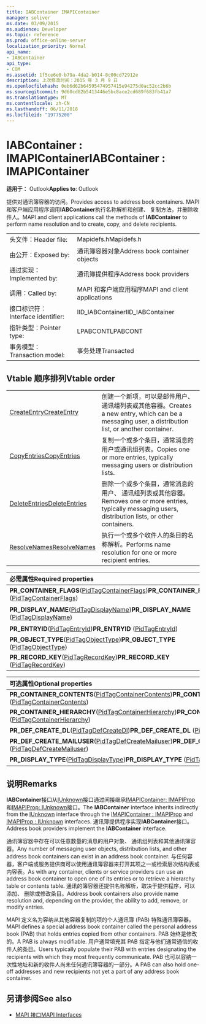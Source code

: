 ```yaml
---
title: IABContainer IMAPIContainer
manager: soliver
ms.date: 03/09/2015
ms.audience: Developer
ms.topic: reference
ms.prod: office-online-server
localization_priority: Normal
api_name:
- IABContainer
api_type:
- COM
ms.assetid: 1f5ce6e0-b79a-4da2-b014-8c00cd72912e
description: 上次修改时间：2015 年 3 月 9 日
ms.openlocfilehash: 0eb6d62b64595474957415e94275d0ac52cc2b6b
ms.sourcegitcommit: 9d60cd82b5413446e5bc8ace2cd689f683fb41a7
ms.translationtype: MT
ms.contentlocale: zh-CN
ms.lasthandoff: 06/11/2018
ms.locfileid: "19775200"
---
```

# <a name="iabcontainer--imapicontainer"></a><span data-ttu-id="41de5-103">IABContainer : IMAPIContainer</span><span class="sxs-lookup"><span data-stu-id="41de5-103">IABContainer : IMAPIContainer</span></span>

<span data-ttu-id="41de5-104">**适用于**： Outlook</span><span class="sxs-lookup"><span data-stu-id="41de5-104">**Applies to**: Outlook</span></span> 
  
<span data-ttu-id="41de5-105">提供对通讯簿容器的访问。</span><span class="sxs-lookup"><span data-stu-id="41de5-105">Provides access to address book containers.</span></span> <span data-ttu-id="41de5-106">MAPI 和客户端应用程序调用**IABContainer**执行名称解析和创建、 复制方法，并删除收件人。</span><span class="sxs-lookup"><span data-stu-id="41de5-106">MAPI and client applications call the methods of **IABContainer** to perform name resolution and to create, copy, and delete recipients.</span></span> 
  
|||
|:-----|:-----|
|<span data-ttu-id="41de5-107">头文件：</span><span class="sxs-lookup"><span data-stu-id="41de5-107">Header file:</span></span>  <br/> |<span data-ttu-id="41de5-108">Mapidefs.h</span><span class="sxs-lookup"><span data-stu-id="41de5-108">Mapidefs.h</span></span>  <br/> |
|<span data-ttu-id="41de5-109">由公开：</span><span class="sxs-lookup"><span data-stu-id="41de5-109">Exposed by:</span></span>  <br/> |<span data-ttu-id="41de5-110">通讯簿容器对象</span><span class="sxs-lookup"><span data-stu-id="41de5-110">Address book container objects</span></span>  <br/> |
|<span data-ttu-id="41de5-111">通过实现：</span><span class="sxs-lookup"><span data-stu-id="41de5-111">Implemented by:</span></span>  <br/> |<span data-ttu-id="41de5-112">通讯簿提供程序</span><span class="sxs-lookup"><span data-stu-id="41de5-112">Address book providers</span></span>  <br/> |
|<span data-ttu-id="41de5-113">调用：</span><span class="sxs-lookup"><span data-stu-id="41de5-113">Called by:</span></span>  <br/> |<span data-ttu-id="41de5-114">MAPI 和客户端应用程序</span><span class="sxs-lookup"><span data-stu-id="41de5-114">MAPI and client applications</span></span>  <br/> |
|<span data-ttu-id="41de5-115">接口标识符：</span><span class="sxs-lookup"><span data-stu-id="41de5-115">Interface identifier:</span></span>  <br/> |<span data-ttu-id="41de5-116">IID_IABContainer</span><span class="sxs-lookup"><span data-stu-id="41de5-116">IID_IABContainer</span></span>  <br/> |
|<span data-ttu-id="41de5-117">指针类型：</span><span class="sxs-lookup"><span data-stu-id="41de5-117">Pointer type:</span></span>  <br/> |<span data-ttu-id="41de5-118">LPABCONT</span><span class="sxs-lookup"><span data-stu-id="41de5-118">LPABCONT</span></span>  <br/> |
|<span data-ttu-id="41de5-119">事务模型：</span><span class="sxs-lookup"><span data-stu-id="41de5-119">Transaction model:</span></span>  <br/> |<span data-ttu-id="41de5-120">事务处理</span><span class="sxs-lookup"><span data-stu-id="41de5-120">Transacted</span></span>  <br/> |
   
## <a name="vtable-order"></a><span data-ttu-id="41de5-121">Vtable 顺序排列</span><span class="sxs-lookup"><span data-stu-id="41de5-121">Vtable order</span></span>

|||
|:-----|:-----|
|[<span data-ttu-id="41de5-122">CreateEntry</span><span class="sxs-lookup"><span data-stu-id="41de5-122">CreateEntry</span></span>](iabcontainer-createentry.md) <br/> |<span data-ttu-id="41de5-123">创建一个新项，可以是邮件用户、 通讯组列表或其他容器。</span><span class="sxs-lookup"><span data-stu-id="41de5-123">Creates a new entry, which can be a messaging user, a distribution list, or another container.</span></span>  <br/> |
|[<span data-ttu-id="41de5-124">CopyEntries</span><span class="sxs-lookup"><span data-stu-id="41de5-124">CopyEntries</span></span>](iabcontainer-copyentries.md) <br/> |<span data-ttu-id="41de5-125">复制一个或多个条目，通常消息的用户或通讯组列表。</span><span class="sxs-lookup"><span data-stu-id="41de5-125">Copies one or more entries, typically messaging users or distribution lists.</span></span>  <br/> |
|[<span data-ttu-id="41de5-126">DeleteEntries</span><span class="sxs-lookup"><span data-stu-id="41de5-126">DeleteEntries</span></span>](iabcontainer-deleteentries.md) <br/> |<span data-ttu-id="41de5-127">删除一个或多个条目，通常消息的用户、 通讯组列表或其他容器。</span><span class="sxs-lookup"><span data-stu-id="41de5-127">Removes one or more entries, typically messaging users, distribution lists, or other containers.</span></span>  <br/> |
|[<span data-ttu-id="41de5-128">ResolveNames</span><span class="sxs-lookup"><span data-stu-id="41de5-128">ResolveNames</span></span>](iabcontainer-resolvenames.md) <br/> |<span data-ttu-id="41de5-129">执行一个或多个收件人的条目的名称解析。</span><span class="sxs-lookup"><span data-stu-id="41de5-129">Performs name resolution for one or more recipient entries.</span></span>  <br/> |
   
|<span data-ttu-id="41de5-130">**必需属性**</span><span class="sxs-lookup"><span data-stu-id="41de5-130">**Required properties**</span></span>|<span data-ttu-id="41de5-131">**Access**</span><span class="sxs-lookup"><span data-stu-id="41de5-131">**Access**</span></span>|
|:-----|:-----|
|<span data-ttu-id="41de5-132">**PR_CONTAINER_FLAGS**([PidTagContainerFlags](pidtagcontainerflags-canonical-property.md))</span><span class="sxs-lookup"><span data-stu-id="41de5-132">**PR_CONTAINER_FLAGS** ([PidTagContainerFlags](pidtagcontainerflags-canonical-property.md))</span></span>  <br/> |<span data-ttu-id="41de5-133">读/写</span><span class="sxs-lookup"><span data-stu-id="41de5-133">Read/write</span></span>  <br/> |
|<span data-ttu-id="41de5-134">**PR_DISPLAY_NAME**([PidTagDisplayName](pidtagdisplayname-canonical-property.md))</span><span class="sxs-lookup"><span data-stu-id="41de5-134">**PR_DISPLAY_NAME** ([PidTagDisplayName](pidtagdisplayname-canonical-property.md))</span></span>  <br/> |<span data-ttu-id="41de5-135">读/写</span><span class="sxs-lookup"><span data-stu-id="41de5-135">Read/write</span></span>  <br/> |
|<span data-ttu-id="41de5-136">**PR_ENTRYID**([PidTagEntryId](pidtagentryid-canonical-property.md))</span><span class="sxs-lookup"><span data-stu-id="41de5-136">**PR_ENTRYID** ([PidTagEntryId](pidtagentryid-canonical-property.md))</span></span>  <br/> |<span data-ttu-id="41de5-137">只读</span><span class="sxs-lookup"><span data-stu-id="41de5-137">Read-only</span></span>  <br/> |
|<span data-ttu-id="41de5-138">**PR_OBJECT_TYPE**([PidTagObjectType](pidtagobjecttype-canonical-property.md))</span><span class="sxs-lookup"><span data-stu-id="41de5-138">**PR_OBJECT_TYPE** ([PidTagObjectType](pidtagobjecttype-canonical-property.md))</span></span>  <br/> |<span data-ttu-id="41de5-139">只读</span><span class="sxs-lookup"><span data-stu-id="41de5-139">Read-only</span></span>  <br/> |
|<span data-ttu-id="41de5-140">**PR_RECORD_KEY**([PidTagRecordKey](pidtagrecordkey-canonical-property.md))</span><span class="sxs-lookup"><span data-stu-id="41de5-140">**PR_RECORD_KEY** ([PidTagRecordKey](pidtagrecordkey-canonical-property.md))</span></span>  <br/> |<span data-ttu-id="41de5-141">只读</span><span class="sxs-lookup"><span data-stu-id="41de5-141">Read-only</span></span>  <br/> |
   
|<span data-ttu-id="41de5-142">**可选属性**</span><span class="sxs-lookup"><span data-stu-id="41de5-142">**Optional properties**</span></span>|<span data-ttu-id="41de5-143">**Access**</span><span class="sxs-lookup"><span data-stu-id="41de5-143">**Access**</span></span>|
|:-----|:-----|
|<span data-ttu-id="41de5-144">**PR_CONTAINER_CONTENTS**([PidTagContainerContents](pidtagcontainercontents-canonical-property.md))</span><span class="sxs-lookup"><span data-stu-id="41de5-144">**PR_CONTAINER_CONTENTS** ([PidTagContainerContents](pidtagcontainercontents-canonical-property.md))</span></span>  <br/> |<span data-ttu-id="41de5-145">只读</span><span class="sxs-lookup"><span data-stu-id="41de5-145">Read-only</span></span>  <br/> |
|<span data-ttu-id="41de5-146">**PR_CONTAINER_HIERARCHY**([PidTagContainerHierarchy](pidtagcontainerhierarchy-canonical-property.md))</span><span class="sxs-lookup"><span data-stu-id="41de5-146">**PR_CONTAINER_HIERARCHY** ([PidTagContainerHierarchy](pidtagcontainerhierarchy-canonical-property.md))</span></span>  <br/> |<span data-ttu-id="41de5-147">只读</span><span class="sxs-lookup"><span data-stu-id="41de5-147">Read-only</span></span>  <br/> |
|<span data-ttu-id="41de5-148">**PR_DEF_CREATE_DL**([PidTagDefCreateDl](pidtagdefcreatedl-canonical-property.md))</span><span class="sxs-lookup"><span data-stu-id="41de5-148">**PR_DEF_CREATE_DL** ([PidTagDefCreateDl](pidtagdefcreatedl-canonical-property.md))</span></span>  <br/> |<span data-ttu-id="41de5-149">只读</span><span class="sxs-lookup"><span data-stu-id="41de5-149">Read-only</span></span>  <br/> |
|<span data-ttu-id="41de5-150">**PR_DEF_CREATE_MAILUSER**([PidTagDefCreateMailuser](pidtagdefcreatemailuser-canonical-property.md))</span><span class="sxs-lookup"><span data-stu-id="41de5-150">**PR_DEF_CREATE_MAILUSER** ([PidTagDefCreateMailuser](pidtagdefcreatemailuser-canonical-property.md))</span></span>  <br/> |<span data-ttu-id="41de5-151">只读</span><span class="sxs-lookup"><span data-stu-id="41de5-151">Read-only</span></span>  <br/> |
|<span data-ttu-id="41de5-152">**PR_DISPLAY_TYPE**([PidTagDisplayType](pidtagdisplaytype-canonical-property.md))</span><span class="sxs-lookup"><span data-stu-id="41de5-152">**PR_DISPLAY_TYPE** ([PidTagDisplayType](pidtagdisplaytype-canonical-property.md))</span></span>  <br/> |<span data-ttu-id="41de5-153">只读</span><span class="sxs-lookup"><span data-stu-id="41de5-153">Read-only</span></span>  <br/> |
   
## <a name="remarks"></a><span data-ttu-id="41de5-154">说明</span><span class="sxs-lookup"><span data-stu-id="41de5-154">Remarks</span></span>

<span data-ttu-id="41de5-155">**IABContainer**接口从[IUnknown](http://msdn.microsoft.com/en-us/library/ms680509%28VS.85%29.aspx)接口通过间接继承[IMAPIContainer: IMAPIProp](imapicontainerimapiprop.md)和[IMAPIProp: IUnknown](imapipropiunknown.md)接口。</span><span class="sxs-lookup"><span data-stu-id="41de5-155">The **IABContainer** interface inherits indirectly from the [IUnknown](http://msdn.microsoft.com/en-us/library/ms680509%28VS.85%29.aspx) interface through the [IMAPIContainer : IMAPIProp](imapicontainerimapiprop.md) and [IMAPIProp : IUnknown](imapipropiunknown.md) interfaces.</span></span> <span data-ttu-id="41de5-156">通讯簿提供程序实现**IABContainer**接口。</span><span class="sxs-lookup"><span data-stu-id="41de5-156">Address book providers implement the **IABContainer** interface.</span></span> 
  
<span data-ttu-id="41de5-157">通讯簿容器中存在可以任意数量的消息的用户对象、 通讯组列表和其他通讯簿容器。</span><span class="sxs-lookup"><span data-stu-id="41de5-157">Any number of messaging user objects, distribution lists, and other address book containers can exist in an address book container.</span></span> <span data-ttu-id="41de5-158">与任何容器，客户端或服务提供商可以使用通讯簿容器来打开其项之一或检索层次结构表或内容表。</span><span class="sxs-lookup"><span data-stu-id="41de5-158">As with any container, clients or service providers can use an address book container to open one of its entries or to retrieve a hierarchy table or contents table.</span></span> <span data-ttu-id="41de5-159">通讯的簿容器还提供名称解析，取决于提供程序，可以添加、 删除或修改条目。</span><span class="sxs-lookup"><span data-stu-id="41de5-159">Address book containers also provide name resolution and, depending on the provider, the ability to add, remove, or modify entries.</span></span>
  
<span data-ttu-id="41de5-160">MAPI 定义名为容纳从其他容器复制的项的个人通讯簿 (PAB) 特殊通讯簿容器。</span><span class="sxs-lookup"><span data-stu-id="41de5-160">MAPI defines a special address book container called the personal address book (PAB) that holds entries copied from other containers.</span></span> <span data-ttu-id="41de5-161">PAB 始终是修改的。</span><span class="sxs-lookup"><span data-stu-id="41de5-161">A PAB is always modifiable.</span></span> <span data-ttu-id="41de5-162">用户通常填充其 PAB 指定与他们通常通信的收件人的条目。</span><span class="sxs-lookup"><span data-stu-id="41de5-162">Users typically populate their PAB with entries designating the recipients with which they most frequently communicate.</span></span> <span data-ttu-id="41de5-163">PAB 也可以容纳一次性地址和新的收件人尚未任何通讯簿容器的一部分。</span><span class="sxs-lookup"><span data-stu-id="41de5-163">A PAB can also hold one-off addresses and new recipients not yet a part of any address book container.</span></span>
  
## <a name="see-also"></a><span data-ttu-id="41de5-164">另请参阅</span><span class="sxs-lookup"><span data-stu-id="41de5-164">See also</span></span>

- [<span data-ttu-id="41de5-165">MAPI 接口</span><span class="sxs-lookup"><span data-stu-id="41de5-165">MAPI Interfaces</span></span>](mapi-interfaces.md)

